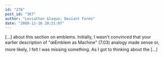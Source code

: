 ```yaml
---
id: "276"
post_id: "367"
author: "Leviathan &laquo; Deviant Forms"
date: "2009-11-16 20:21:07"
---
```

[...] about this section on emblems. Initially, I wasn't convinced that your earlier description of "œEmblem as Machine" (7.03) analogy made sense or, more likely, I felt I was missing something. As I got to thinking about the [...]
